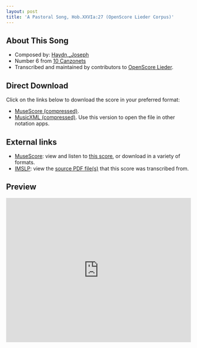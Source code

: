 ```yaml
---
layout: post
title: 'A Pastoral Song, Hob.XXVIa:27 (OpenScore Lieder Corpus)'
---
```


## About This Song

- Composed by: [Haydn,_Joseph](https://fourscoreandmore.org/openscore/lieder/Haydn,_Joseph)
- Number 6 from [10 Canzonets](https://fourscoreandmore.org/openscore/lieder/Haydn,_Joseph/10_Canzonets)
- Transcribed and maintained by contributors to [OpenScore Lieder].

[OpenScore Lieder]: https://musescore.com/openscore-lieder-corpus

## Direct Download

Click on the links below to download the score in your preferred format:
- [MuseScore (compressed)](https://github.com/openscore/lieder/blob/main/scores/Haydn,_Joseph/10_Canzonets/06_A_Pastoral_Song,_Hob.XXVIa27/lc6465778.mscz?raw=true).
- [MusicXML (compressed)](https://github.com/openscore/lieder/blob/main/scores/Haydn,_Joseph/10_Canzonets/06_A_Pastoral_Song,_Hob.XXVIa27/lc6465778.mxl?raw=true). Use this version to open the file in other notation apps.

## External links

- [MuseScore]: view and listen to [this score][MuseScore], or download in a variety of formats.
- [IMSLP]: view the [source PDF file(s)][IMSLP] that this score was transcribed from.

[MuseScore]: https://musescore.com/score/6465778
[IMSLP]: https://imslp.org/wiki/Special:ReverseLookup/292750

## Preview

<iframe width="100%" height="394" src="https://musescore.com/openscore-lieder-corpus/scores/6465778/embed" frameborder="0" allowfullscreen allow="autoplay; fullscreen"></iframe>
